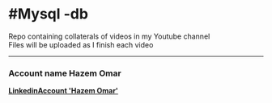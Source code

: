 # #Mysql -db
Repo containing collaterals of videos in my Youtube channel  
Files will be uploaded as I finish each video

***
### Account name Hazem Omar
**[LinkedinAccount 'Hazem Omar'](https://www.linkedin.com/in/hazem-omar-1ab8ba24a/)**
